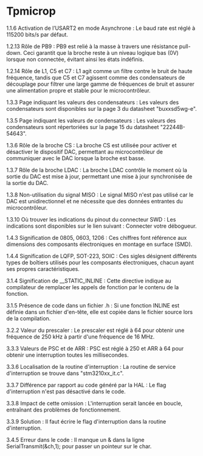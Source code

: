 # Tpmicrop

1.1.6 Activation de l’USART2 en mode Asynchrone : Le baud rate est réglé à 115200 bits/s par défaut.

1.2.13 Rôle de PB9 : PB9 est relié à la masse à travers une résistance pull-down. Ceci garantit que la broche reste à un niveau logique bas (0V) lorsque non connectée, évitant ainsi les états indéfinis.

1.2.14 Rôle de L1, C5 et C7 : L1 agit comme un filtre contre le bruit de haute fréquence, tandis que C5 et C7 agissent comme des condensateurs de découplage pour filtrer une large gamme de fréquences de bruit et assurer une alimentation propre et stable pour le microcontrôleur.

1.3.3 Page indiquant les valeurs des condensateurs : Les valeurs des condensateurs sont disponibles sur la page 3 du datasheet "buxxsd5wg-e".

1.3.5 Page indiquant les valeurs de condensateurs : Les valeurs des condensateurs sont répertoriées sur la page 15 du datasheet "22244B-54643".

1.3.6 Rôle de la broche CS : La broche CS est utilisée pour activer et désactiver le dispositif DAC, permettant au microcontrôleur de communiquer avec le DAC lorsque la broche est basse.

1.3.7 Rôle de la broche LDAC : La broche LDAC contrôle le moment où la sortie du DAC est mise à jour, permettant une mise à jour synchronisée de la sortie du DAC.

1.3.8 Non-utilisation du signal MISO : Le signal MISO n'est pas utilisé car le DAC est unidirectionnel et ne nécessite que des données entrantes du microcontrôleur.

1.3.10 Où trouver les indications du pinout du connecteur SWD : Les indications sont disponibles sur le lien suivant : Connecter votre débogueur.

1.4.3 Signification de 0805, 0603, 1206 : Ces chiffres font référence aux dimensions des composants électroniques en montage en surface (SMD).

1.4.4 Signification de LQFP, SOT-223, SOIC : Ces sigles désignent différents types de boîtiers utilisés pour les composants électroniques, chacun ayant ses propres caractéristiques.

3.1.4 Signification de __STATIC_INLINE : Cette directive indique au compilateur de remplacer les appels de fonction par le contenu de la fonction.

3.1.5 Présence de code dans un fichier .h : Si une fonction INLINE est définie dans un fichier d'en-tête, elle est copiée dans le fichier source lors de la compilation.

3.2.2 Valeur du prescaler : Le prescaler est réglé à 64 pour obtenir une fréquence de 250 kHz à partir d'une fréquence de 16 MHz.

3.3.3 Valeurs de PSC et de ARR : PSC est réglé à 250 et ARR à 64 pour obtenir une interruption toutes les millisecondes.

3.3.6 Localisation de la routine d'interruption : La routine de service d'interruption se trouve dans "stm3210xx_it.c".

3.3.7 Différence par rapport au code généré par la HAL : Le flag d'interruption n'est pas désactivé dans le code.

3.3.8 Impact de cette omission : L'interruption serait lancée en boucle, entraînant des problèmes de fonctionnement.

3.3.9 Solution : Il faut écrire le flag d'interruption dans la routine d'interruption.

3.4.5 Erreur dans le code : Il manque un & dans la ligne SerialTransmit(&ch,1); pour passer un pointeur sur le char.
